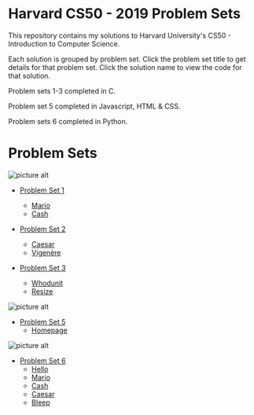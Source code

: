 # Harvard CS50 - 2019 Problem Sets
This repository contains my solutions to Harvard University's CS50 - Introduction to Computer Science.

Each solution is grouped by problem set. Click the problem set title to get details for that problem set. Click the solution name to view the code for that solution.

Problem sets 1-3 completed in C.

Problem set 5 completed in Javascript, HTML & CSS.

Problem sets 6 completed in Python.

# Problem Sets

![picture alt](https://www.onlyjavatech.com/assets/img/topic/What-is-C.png "C")
* [Problem Set 1](https://docs.cs50.net/2019/x/psets/1/index.html "Problem Set 1") 
    * [Mario](https://github.com/mrkwapo/CS50/blob/master/C/mario.c "mario") 
    * [Cash](https://github.com/mrkwapo/CS50/blob/master/C/cash.c "cash") 

* [Problem Set 2](https://docs.cs50.net/2019/x/psets/2/index.html "Problem Set 2") 
    * [Caesar](https://github.com/mrkwapo/CS50/blob/master/C/caesarModulo.c "caesar") 
    * [Vigenère](https://github.com/mrkwapo/CS50/blob/master/C/vigenerex.c "vigenère")

* [Problem Set 3](https://docs.cs50.net/2019/x/psets/3/index.html "Problem Set 3") 
    * [Whodunit](https://github.com/mrkwapo/CS50/blob/master/C/whodunit.c "Whodunit") 
    * [Resize](https://github.com/mrkwapo/CS50/blob/master/C/resize.c "Resize")
    

![picture alt](https://encrypted-tbn0.gstatic.com/images?q=tbn:ANd9GcT8m2FGuCGbJxu9e5nYAdDlGC-S4svUCCMgUBq6xNHT6rUDgAADOQ&s "CSS, HTML and JavaScript") 
* [Problem Set 5](https://docs.cs50.net/2019/x/psets/5/index.html "Problem Set 5") 
    * [Homepage](https://github.com/mrkwapo/CS50/tree/master/JavaScript/homepage "Homepage") 
 
 ![picture alt](https://encrypted-tbn0.gstatic.com/images?q=tbn%3AANd9GcRYgcs1ERvgMi3rDswp7zcfbtyqfxunhYm5nFa-B5s_jBk4nzvM "Python")
* [Problem Set 6](https://docs.cs50.net/2019/x/psets/6/index.html "Problem Set 6")
    * [Hello](https://github.com/mrkwapo/CS50/blob/master/Python/hello.py "Hello") 
    * [Mario](https://github.com/mrkwapo/CS50/blob/master/Python/mario.py "mario") 
    * [Cash](https://github.com/mrkwapo/CS50/blob/master/Python/cash.py "cash")
    * [Caesar](https://github.com/mrkwapo/CS50/blob/master/Python/caesar.py "Caesar")
    * [Bleep](https://github.com/mrkwapo/CS50/blob/master/Python/bleep.py "Bleep")
